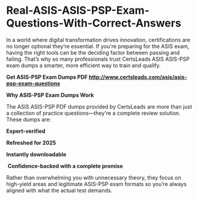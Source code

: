 # Real-ASIS-ASIS-PSP-Exam-Questions-With-Correct-Answers
<p>In a world where digital transformation drives innovation, certifications are no longer optional they&rsquo;re essential. If you&#39;re preparing for the ASIS exam, having the right tools can be the deciding factor between passing and failing. That&rsquo;s why so many professionals trust CertsLeads ASIS ASIS-PSP exam dumps a smarter, more efficient way to train and qualify.</p> <p><strong>Get ASIS-PSP Exam Dumps PDF&nbsp;<a href="http://www.certsleads.com/asis/asis-psp-exam-questions">http://www.certsleads.com/asis/asis-psp-exam-questions</a></strong></p> <p><strong>Why ASIS-PSP Exam Dumps Work</strong></p> <p>The ASIS ASIS-PSP PDF dumps provided by CertsLeads are more than just a collection of practice questions&mdash;they&#39;re a complete review solution. These dumps are:</p> <p><strong>Expert-verified</strong></p> <p><strong>Refreshed for 2025</strong></p> <p><strong>Instantly downloadable</strong></p> <p>&nbsp;<strong>Confidence-backed with a complete promise</strong></p> <p>Rather than overwhelming you with unnecessary theory, they focus on high-yield areas and legitimate ASIS-PSP exam formats so you&rsquo;re always aligned with what the actual test demands.</p> <p>&nbsp;</p>
